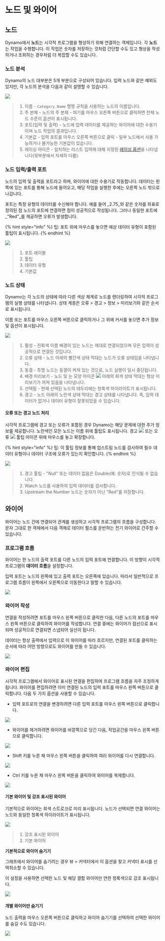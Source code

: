 # 노드 및 와이어

## 노드

Dynamo에서 **노드**는 시각적 프로그램을 형성하기 위해 연결하는 객체입니다. 각 **노드**는 작업을 수행합니다. 이 작업은 숫자를 저장하는 것처럼 간단할 수도 있고 형상을 작성하거나 조회하는 경우처럼 더 복잡할 수도 있습니다.

### 노드 분석

Dynamo의 노드 대부분은 5개 부분으로 구성되어 있습니다. 입력 노드와 같은 예외도 있지만, 각 노드의 분석을 다음과 같이 설명할 수 있습니다.

![](<images/nodes and wires - nodes anatomy.jpg>)

> 1. 이름 - `Category.Name` 명명 규칙을 사용하는 노드의 이름입니다.
> 2. 주 본체 - 노드의 주 본체 - 여기를 마우스 오른쪽 버튼으로 클릭하면 전체 노드 수준의 옵션이 표시됩니다.
> 3. 포트(입력 및 출력) - 노드에 입력 데이터를 제공하는 와이어에 대한 수용기이며 노드 작업의 결과입니다.
> 4. 기본값 - 입력 포트를 마우스 오른쪽 버튼으로 클릭 - 일부 노드에서 사용 가능하거나 불가능한 기본값이 있습니다.
> 5. 레이싱 아이콘 - 일치하는 리스트 입력에 대해 지정된 [레이싱 옵션](../5\_essential\_nodes\_and\_concepts/5-4\_designing-with-lists/1-whats-a-list.md#lacing)을 나타냅니다(뒷부분에서 자세히 다룸).

### 노드 입력/출력 포트

노드의 입력 및 출력을 포트라고 하며, 와이어에 대한 수용기로 작동합니다. 데이터는 왼쪽에 있는 포트를 통해 노드에 들어오고, 해당 작업을 실행한 후에는 오른쪽 노드 밖으로 나갑니다.

포트는 특정 유형의 데이터를 수신해야 합니다. 예를 들어 _2.75_와 같은 숫자를 좌표로 정의된 점 노드의 포트에 연결하면 점이 성공적으로 작성됩니다. 그러나 동일한 포트에 _"Red"_를 제공하면 오류가 발생합니다.

{% hint style="info" %}
팁: 포트 위에 마우스를 놓으면 예상 데이터 유형이 포함된 툴팁이 표시됩니다.
{% endhint %}

![](<images/nodes and wires - nodes input and tooltip.jpg>)

> 1. 포트 레이블
> 2. 툴팁
> 3. 데이터 유형
> 4. 기본값

### 노드 상태

Dynamo는 각 노드의 상태에 따라 다른 색상 체계로 노드를 렌더링하여 시각적 프로그램의 실행 상태를 나타냅니다. 상태 계층은 오류 > 경고 > 정보 > 미리보기와 같은 순서로 표시됩니다.

이름 또는 포트를 마우스 오른쪽 버튼으로 클릭하거나 그 위에 커서를 놓으면 추가 정보 및 옵션이 표시됩니다.

![](<images/nodes and wires - node states.jpg>)

> 1. 활성 - 진회색 이름 배경이 있는 노드는 제대로 연결되었으며 모든 입력이 성공적으로 연결된 것입니다.
> 2. 오류 상태 - 노드 아래의 빨간색 상태 막대는 노드가 오류 상태임을 나타냅니다.
> 3. 동결 - 투명 노드는 동결이 켜져 있는 것으로, 노드 실행이 일시 중단됩니다.
> 4. 배경 미리보기 - 노드 및 눈 모양 아이콘 ![](<images/nodes and wires - preview off.jpg>) 아래의 회색 상태 막대는 형상 미리보기가 꺼져 있음을 나타냅니다.
> 5. 선택됨 - 현재 선택된 노드의 테두리에는 청록색 하이라이트가 표시됩니다.
> 6. 경고 - 노드 아래의 노란색 상태 막대는 경고 상태를 나타냅니다. 즉, 입력 데이터가 없거나 데이터 유형이 잘못되었을 수 있습니다.

#### 오류 또는 경고 노드 처리

시각적 프로그램에 경고 또는 오류가 포함된 경우 Dynamo는 해당 문제에 대한 추가 정보를 제공합니다. 노란색인 모든 노드는 이름 위에 툴팁도 표시됩니다. 경고 ![](<images/nodes and wires - node warning icon.png>) 또는 오류 ![](<images/nodes and wires - node error icon.png>) 툴팁 아이콘 위에 마우스를 놓고 확장합니다.

{% hint style="info" %}
팁: 이 툴팁 정보를 통해 업스트림 노드를 검사하여 필수 데이터 유형이나 데이터 구조에 오류가 있는지 확인합니다.
{% endhint %}

![](<images/nodes and wires - nodes with warning tooltip.jpg>)

> 1. 경고 툴팁 - "Null" 또는 데이터 없음은 Double(예: 숫자)로 인식될 수 없습니다.
> 2. Watch 노드를 사용하여 입력 데이터를 검사합니다.
> 3. Upstream the Number 노드는 숫자가 아닌 "Red"를 저장합니다.

## 와이어

와이어는 노드 간에 연결되어 관계를 생성하고 시각적 프로그램의 흐름을 구성합니다. 문자 그대로 한 객체에서 다음 객체로 데이터 펄스를 운반하는 전기 와이어로 간주할 수 있습니다.

### 프로그램 흐름 <a href="#program-flow" id="program-flow"></a>

와이어는 한 노드의 출력 포트를 다른 노드의 입력 포트에 연결합니다. 이 방향이 시각적 프로그램의 **데이터 흐름**을 설정합니다.

입력 포트는 노드의 왼쪽에 있고 출력 포트는 오른쪽에 있습니다. 따라서 일반적으로 프로그램 흐름이 왼쪽에서 오른쪽으로 이동한다고 말할 수 있습니다.

![](<images/nodes and wires - flow of data.jpg>)

### 와이어 작성 <a href="#creating-wires" id="creating-wires"></a>

연결을 작성하려면 포트를 마우스 왼쪽 버튼으로 클릭한 다음, 다른 노드의 포트를 마우스 왼쪽 버튼으로 클릭하여 와이어를 작성합니다. 연결 중에는 와이어가 점선으로 표시되며 성공적으로 연결되면 스냅되어 실선이 됩니다.

데이터는 항상 출력에서 입력으로 이 와이어를 따라 흐르지만, 연결된 포트를 클릭하는 순서에 따라 어떤 방향으로도 와이어를 만들 수 있습니다.

![](<images/nodes and wires - creating a wire.gif>)

### 와이어 편집 <a href="#editing-wires" id="editing-wires"></a>

시각적 프로그램에서 와이어로 표시된 연결을 편집하여 프로그램 흐름을 자주 조정하게 됩니다. 와이어를 편집하려면 이미 연결된 노드의 입력 포트를 마우스 왼쪽 버튼으로 클릭합니다. 다음 두 가지 옵션을 사용할 수 있습니다.

* 입력 포트로의 연결을 변경하려면 다른 입력 포트를 마우스 왼쪽 버튼으로 클릭합니다.

![](<images/nodes and wires - edit wire change port (2).gif>)

* 와이어를 제거하려면 와이어를 바깥쪽으로 당긴 다음, 작업공간을 마우스 왼쪽 버튼으로 클릭합니다.

![](<images/nodes and wires - edit wires remove.gif>)

* Shift 키를 누른 채 마우스 왼쪽 버튼을 클릭하여 여러 와이어를 다시 연결합니다.

![](<images/nodes and wires - edit multi ports.gif>)

* Ctrl 키를 누른 채 마우스 왼쪽 버튼을 클릭하여 와이어를 복제합니다.

![](<images/nodes and wires - duplicate wire.gif>)

#### 기본 와이어 및 강조 표시된 와이어 <a href="#wire-previews" id="wire-previews"></a>

기본적으로 와이어는 회색 스트로크로 미리 표시됩니다. 노드가 선택되면 연결 와이어는 노드와 동일한 청록색 하이라이트가 표시됩니다.

![](<images/nodes and wires - default vs highlighted wires.jpg>)

> 1. 강조 표시된 와이어
> 2. 기본 와이어

**기본적으로 와이어 숨기기**

그래프에서 와이어를 숨기려는 경우 뷰 > 커넥터에서 이 옵션을 찾고 커넥터 표시를 선택취소할 수 있습니다.

이 설정을 사용하면 선택한 노드 및 해당 결합 와이어만 연한 청록색으로 강조 표시됩니다.

![](<images/nodes and wires - hide wires setting (1).gif>)

#### 개별 와이어만 숨기기

노드 출력을 마우스 오른쪽 버튼으로 클릭하고 와이어 숨기기를 선택하여 선택한 와이어를 숨길 수도 있습니다.

![](<images/nodes and wires - hide selected wire.gif>)
